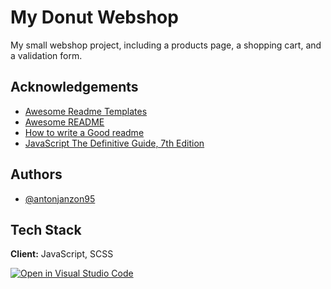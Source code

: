 # My Donut Webshop

My small webshop project, including a products page, a shopping cart, and a validation form.

## Acknowledgements

- [Awesome Readme Templates](https://awesomeopensource.com/project/elangosundar/awesome-README-templates)
- [Awesome README](https://github.com/matiassingers/awesome-readme)
- [How to write a Good readme](https://bulldogjob.com/news/449-how-to-write-a-good-readme-for-your-github-project)
- [JavaScript The Definitive Guide, 7th Edition](https://www.oreilly.com/library/view/javascript-the-definitive/9781491952016/)

## Authors

- [@antonjanzon95](https://github.com/antonjanzon95)

## Tech Stack

**Client:** JavaScript, SCSS

[![Open in Visual Studio Code](https://classroom.github.com/assets/open-in-vscode-c66648af7eb3fe8bc4f294546bfd86ef473780cde1dea487d3c4ff354943c9ae.svg)](https://classroom.github.com/online_ide?assignment_repo_id=9237555&assignment_repo_type=AssignmentRepo)
